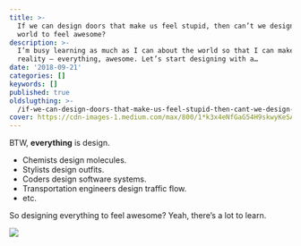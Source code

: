 ```yaml
---
title: >-
  If we can design doors that make us feel stupid, then can’t we design the
  world to feel awesome?
description: >-
  I’m busy learning as much as I can about the world so that I can make that a
  reality — everything, awesome. Let’s start designing with a…
date: '2018-09-21'
categories: []
keywords: []
published: true
oldslugthing: >-
  /if-we-can-design-doors-that-make-us-feel-stupid-then-cant-we-design-the-world-to-make-us-feel-a8ebccfa00ec
cover: https://cdn-images-1.medium.com/max/800/1*k3x4eNfGaG54H9skwyKeSA.png
---
```


BTW, **everything** is design.

- Chemists design molecules.
- Stylists design outfits.
- Coders design software systems.
- Transportation engineers design traffic flow.
- etc.

So designing everything to feel awesome? Yeah, there’s a lot to learn.

![](https://cdn-images-1.medium.com/max/800/1*k3x4eNfGaG54H9skwyKeSA.png)
